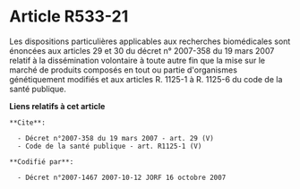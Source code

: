 # Article R533-21

Les dispositions particulières applicables aux recherches biomédicales sont énoncées aux articles 29 et 30 du décret n°
2007-358 du 19 mars 2007 relatif à la dissémination volontaire à toute autre fin que la mise sur le marché de produits
composés en tout ou partie d'organismes génétiquement modifiés et aux articles R. 1125-1 à R. 1125-6 du code de la santé
publique.

**Liens relatifs à cet article**

	**Cite**:

	  - Décret n°2007-358 du 19 mars 2007 - art. 29 (V)
	  - Code de la santé publique - art. R1125-1 (V)

	**Codifié par**:

	  - Décret n°2007-1467 2007-10-12 JORF 16 octobre 2007
